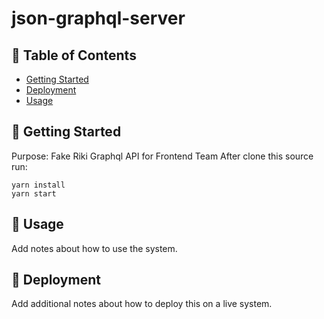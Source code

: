 # json-graphql-server

## 📝 Table of Contents

- [Getting Started](#getting_started)
- [Deployment](#deployment)
- [Usage](#usage)

## 🏁 Getting Started <a name = "getting_started"></a>

Purpose: Fake Riki Graphql API for Frontend Team
After clone this source run:

```
yarn install
yarn start
```

## 🎈 Usage <a name="usage"></a>

Add notes about how to use the system.

## 🚀 Deployment <a name = "deployment"></a>

Add additional notes about how to deploy this on a live system.
